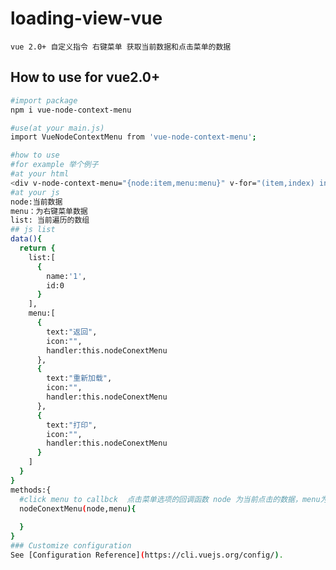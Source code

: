 <!--
 * @Descripttion: 
 * @version: 
 * @Author: zhenghaiwen
 * @Date: 2022-04-12 21:52:37
 * @LastEditors: zhenghaiwen
 * @LastEditTime: 2022-06-07 16:51:37
-->
# loading-view-vue
```
vue 2.0+ 自定义指令 右键菜单 获取当前数据和点击菜单的数据
```
## How to use for vue2.0+
```bash
#import package
npm i vue-node-context-menu

#use(at your main.js)
import VueNodeContextMenu from 'vue-node-context-menu';

#how to use 
#for example 举个例子
#at your html
<div v-node-context-menu="{node:item,menu:menu}" v-for="(item,index) in list" ></div>
#at your js
node:当前数据
menu：为右键菜单数据
list: 当前遍历的数组
## js list
data(){
  return {
    list:[
      {
        name:'1',
        id:0
      }
    ],
    menu:[
      {
        text:"返回",
        icon:"",
        handler:this.nodeConextMenu
      },
      {
        text:"重新加载",
        icon:"",
        handler:this.nodeConextMenu
      },
      {
        text:"打印",
        icon:"",
        handler:this.nodeConextMenu
      }
    ]
  }
}
methods:{
  #click menu to callbck  点击菜单选项的回调函数 node 为当前点击的数据，menu为当前点击菜单的对象
  nodeConextMenu(node,menu){
    
  }
}
### Customize configuration
See [Configuration Reference](https://cli.vuejs.org/config/).
